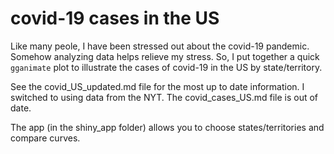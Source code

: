 # covid-19 cases in the US

Like many peole, I have been stressed out about the covid-19 pandemic. Somehow analyzing data helps relieve my stress. So, I put together a quick `gganimate` plot to illustrate the cases of covid-19 in the US by state/territory.

See the covid_US_updated.md file for the most up to date information. I switched to using data from the NYT. The covid_cases_US.md file is out of date. 

The app (in the shiny_app folder) allows you to choose states/territories and compare curves.
